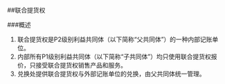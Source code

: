 ##联合提货权

###概述
1. 联合提货权是P2级别利益共同体（以下简称“父共同体”）的一种内部记账单位。
2. 内部所有P1级别利益共同体（以下简称“子共同体”）均只使用联合提货权报价，只接受联合提货权销售产品和服务。
3. 兑换处提供联合提货权与外部记账单位的兑换，由父共同体统一管理。

